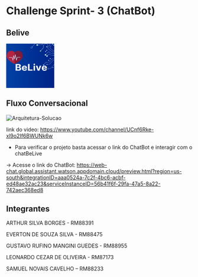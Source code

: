 # Challenge Sprint- 3 (ChatBot)
## Belive

<img align="center" alt="BeLive-HTML" height="120" width="130" src="https://github.com/samuelnovaiscavelho/img_BeLive/blob/main/Belive1.png">

## Fluxo Conversacional 
<img align="center" alt="Arquitetura-Solucao" src="https://i.imgur.com/ekHWpSF.png">


link do video: https://www.youtube.com/channel/UCnf6Rke-xl9o2If6BWUNk6w


- Para verificar o projeto basta acessar o link do ChatBot e interagir com o chatBeLive 

-> Acesse o link do ChatBot: https://web-chat.global.assistant.watson.appdomain.cloud/preview.html?region=us-south&integrationID=aaa0524a-7c2f-4bc6-acbf-ed48ae32ac23&serviceInstanceID=56b41f6f-29fa-47a5-8a22-742aec368ed8

## Integrantes
ARTHUR SILVA BORGES - RM88391

EVERTON DE SOUZA SILVA - RM88475

GUSTAVO RUFINO MANGINI GUEDES - RM88955

LEONARDO CEZAR DE OLIVEIRA - RM87173

SAMUEL NOVAIS CAVELHO – RM88233
